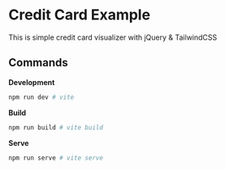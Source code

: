 # Credit Card Example

This is simple credit card visualizer with jQuery & TailwindCSS

## Commands

**Development**

```sh
npm run dev # vite
```

**Build**

```sh
npm run build # vite build
```

**Serve**

```sh
npm run serve # vite serve
```
